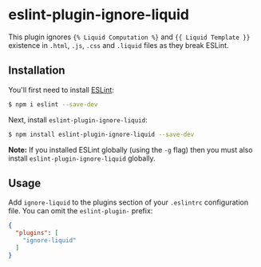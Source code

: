 # eslint-plugin-ignore-liquid

This plugin ignores `{% Liquid Computation %}` and `{{ Liquid Template }}` existence in `.html`, `.js`, `.css` and `.liquid` files as they break ESLint.

## Installation

You'll first need to install [ESLint](http://eslint.org):

```bash
$ npm i eslint --save-dev
```

Next, install `eslint-plugin-ignore-liquid`:

```bash
$ npm install eslint-plugin-ignore-liquid --save-dev
```

**Note:** If you installed ESLint globally (using the `-g` flag) then you must also install `eslint-plugin-ignore-liquid` globally.

## Usage

Add `ignore-liquid` to the plugins section of your `.eslintrc` configuration file. You can omit the `eslint-plugin-` prefix:

```json
{
  "plugins": [
    "ignore-liquid"
  ]
}
```
